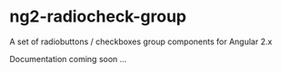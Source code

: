# ng2-radiocheck-group
A set of radiobuttons / checkboxes group components for Angular 2.x

Documentation coming soon ...
